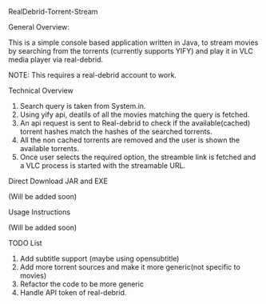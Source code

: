 RealDebrid-Torrent-Stream

General Overview: 

This is a simple console based application written in Java, to stream movies by searching from the torrents (currently supports YIFY) and play it in VLC media player via real-debrid.

NOTE: This requires a real-debrid account to work.

Technical Overview

1. Search query is taken from System.in.
2. Using yify api, deatils of all the movies matching the query is fetched. 
3. An api request is sent to Real-debrid to check if the available(cached) torrent hashes match the hashes of the searched torrents.
4. All the non cached torrents are removed and the user is shown the available torrents.
5. Once user selects the required option, the streamble link is fetched and a VLC process is started with the streamable URL.

Direct Download JAR and EXE

(Will be added soon)

Usage Instructions

(Will be added soon)

TODO List

1. Add subtitle support (maybe using opensubtitle)
2. Add more torrent sources and make it more generic(not specific to movies)
3. Refactor the code to be more generic
4. Handle API token of real-debrid.


